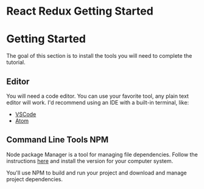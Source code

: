 # React Redux Getting Started

# Getting Started 

The goal of this section is to install the tools you will need to complete the tutorial. 

## Editor

You will need a code editor. You can use your favorite tool, any plain text editor will work. I'd recommend using an IDE with a built-in terminal, like: 

- [VSCode](https://code.visualstudio.com)
- [Atom](https://atom.io)

## Command Line Tools NPM

Node package Manager is a tool for managing file dependencies. Follow the instructions [here](https://www.npmjs.com/package/npm) and install the version for your computer system. 

You'll use NPM to build and run your project and download and manage project dependencies. 

